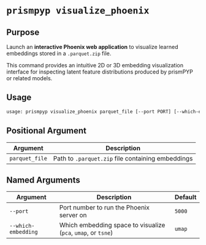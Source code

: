 # `prismpyp visualize_phoenix`

## Purpose
Launch an **interactive Phoenix web application** to visualize learned embeddings stored in a `.parquet.zip` file.

This command provides an intuitive 2D or 3D embedding visualization interface for inspecting latent feature distributions produced by prismPYP or related models.

## Usage
```bash
usage: prismpyp visualize_phoenix parquet_file [--port PORT] [--which-embedding {pca,umap,tsne}]
```

## Positional Argument
| Argument | Description |
|-----------|--------------|
| `parquet_file` | Path to `.parquet.zip` file containing embeddings |

## Named Arguments
| Argument | Description | Default |
|-----------|--------------|----------|
| `--port` | Port number to run the Phoenix server on | `5000` |
| `--which-embedding` | Which embedding space to visualize (`pca`, `umap`, or `tsne`) | `umap` |

